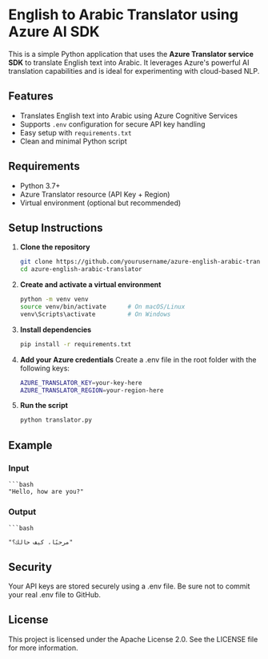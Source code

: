 # English to Arabic Translator using Azure AI SDK

This is a simple Python application that uses the **Azure Translator service SDK** to translate English text into Arabic. It leverages Azure's powerful AI translation capabilities and is ideal for experimenting with cloud-based NLP.

## Features

- Translates English text into Arabic using Azure Cognitive Services
- Supports `.env` configuration for secure API key handling
- Easy setup with `requirements.txt`
- Clean and minimal Python script

## Requirements

- Python 3.7+
- Azure Translator resource (API Key + Region)
- Virtual environment (optional but recommended)

## Setup Instructions

1. **Clone the repository**

   ```bash
   git clone https://github.com/yourusername/azure-english-arabic-translator.git
   cd azure-english-arabic-translator

2. **Create and activate a virtual environment**

   ```bash
   python -m venv venv
   source venv/bin/activate      # On macOS/Linux
   venv\Scripts\activate         # On Windows


3. **Install dependencies**

   ```bash
   pip install -r requirements.txt

4. **Add your Azure credentials**
   Create a .env file in the root folder with the following keys:

   ```bash
   AZURE_TRANSLATOR_KEY=your-key-here
   AZURE_TRANSLATOR_REGION=your-region-here

5. **Run the script**

   ```bash
   python translator.py

## Example

### Input

    ```bash
    "Hello, how are you?"

### Output

    ```bash
                                                                                                                        "مرحبًا، كيف حالك؟"  

## Security

Your API keys are stored securely using a .env file. Be sure not to commit your real .env file to GitHub.

## License

This project is licensed under the Apache License 2.0.
See the LICENSE file for more information.

